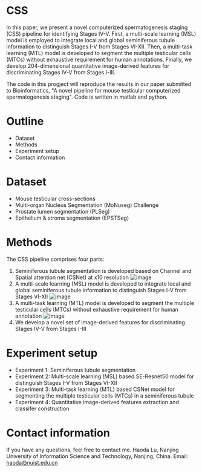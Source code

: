 # CSS
In this paper, we present a novel computerized spermatogenesis staging (CSS) pipeline for identifying Stages IV-V. First, a multi-scale learning (MSL) model is employed to integrate local and global seminiferous tubule information to distinguish Stages I-V from Stages VI-XII. Then, a multi-task learning (MTL) model is developed to segment the multiple testicular cells (MTCs) without exhaustive requirement for human annotations. Finally, we develop 204-dimensional quantitative image-derived features for discriminating Stages IV-V from Stages I-III.

The code in this progject will reproduce the results in our paper submitted to Bioinformatics, "A novel pipeline for mouse testicular computerized spermatogenesis staging". Code is written in matlab and python.

# Outline

* Dataset
* Methods
* Experiment setup
* Contact information

# Dataset 
* Mouse testicular cross-sections
* Multi-organ Nucleus Segmentation (MoNuseg) Challenge
* Prostate lumen segmentation (PLSeg)
* Epithelium & stroma segmentation (EPSTSeg)


# Methods
The CSS pipeline comprises four parts: 
1) Seminiferous tubule segmentation is developed based on Channel and Spatial attention net (CSNet) at x10 resolution
![image](https://github.com/jydada/CSS/blob/main/seminiferous%20segmentation/STseg.jpg)
2) A multi-scale learning (MSL) model is developed to integrate local and global seminiferous tubule information to distinguish Stages I-V from Stages VI-XII
![image](https://github.com/jydada/CSS/blob/main/MSL-classification%20for%20Stages%20I-V/MSL.jpg)
3) A multi-task learning (MTL) model is developed to segment the multiple testicular cells (MTCs) without exhaustive requirement for human annotation
![image](https://github.com/jydada/CSS/blob/main/MTL-MTCs%20Segmentation/MTL.jpg)
4) We develop a novel set of image-derived features for discriminating Stages IV-V from Stages I-III

# Experiment setup
* Experiment 1: Seminiferous tubule segmentation
* Experiment 2: Multi-scale learning (MSL) based SE-Resnet50 model for distinguish Stages I-V from Stages VI-XII
* Experiment 3: Multi-task learning (MTL) based CSNet model for segmenting the multiple testicular cells (MTCs) in a seminiferous tubule
* Experiment 4: Quantitative image-derived features extraction and classifer construction


# Contact information
If you have any questions, feel free to contact me.
Haoda Lu, Nanjing University of Information Science and Technology, Nanjing, China. Email: haoda@nuist.edu.cn
